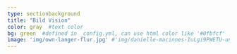 ```yaml
---
type: sectionbackground
title: "Bild Vision"
color: gray  #text color
bg: green  #defined in _config.yml, can use html color like '#0fbfcf'
image: 'img/own-langer-flur.jpg' #'img/danielle-macinnes-IuLgi9PWETU-unsplash.jpg'
---
```

